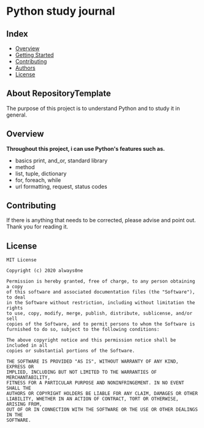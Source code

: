 # Python study journal
## Index

  - [Overview](#overview) 
  - [Getting Started](#getting-started)
  - [Contributing](#contributing)
  - [Authors](#authors)
  - [License](#license)

## About RepositoryTemplate 
The purpose of this project is to understand Python and to study it in general.  

## Overview

**Throughout this project, i can use Python's features such as.**
- basics print, and_or, standard library
- method
- list, tuple, dictionary
- for, foreach, while
- url formatting, request, status codes

## Contributing

If there is anything that needs to be corrected, please advise and point out. Thank you for reading it.

## License

```
MIT License

Copyright (c) 2020 always0ne

Permission is hereby granted, free of charge, to any person obtaining a copy
of this software and associated documentation files (the "Software"), to deal
in the Software without restriction, including without limitation the rights
to use, copy, modify, merge, publish, distribute, sublicense, and/or sell
copies of the Software, and to permit persons to whom the Software is
furnished to do so, subject to the following conditions:

The above copyright notice and this permission notice shall be included in all
copies or substantial portions of the Software.

THE SOFTWARE IS PROVIDED "AS IS", WITHOUT WARRANTY OF ANY KIND, EXPRESS OR
IMPLIED, INCLUDING BUT NOT LIMITED TO THE WARRANTIES OF MERCHANTABILITY,
FITNESS FOR A PARTICULAR PURPOSE AND NONINFRINGEMENT. IN NO EVENT SHALL THE
AUTHORS OR COPYRIGHT HOLDERS BE LIABLE FOR ANY CLAIM, DAMAGES OR OTHER
LIABILITY, WHETHER IN AN ACTION OF CONTRACT, TORT OR OTHERWISE, ARISING FROM,
OUT OF OR IN CONNECTION WITH THE SOFTWARE OR THE USE OR OTHER DEALINGS IN THE
SOFTWARE.
```
